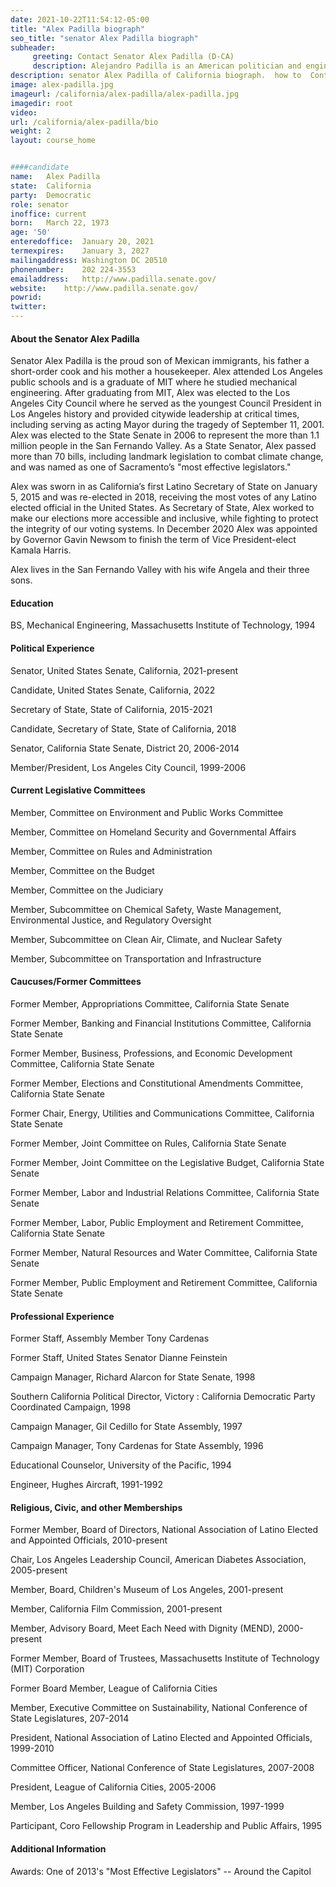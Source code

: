 ```yaml
---
date: 2021-10-22T11:54:12-05:00
title: "Alex Padilla biograph"
seo_title: "senator Alex Padilla biograph"
subheader:
     greeting: Contact Senator Alex Padilla (D-CA)
     description: Alejandro Padilla is an American politician and engineer serving as the junior United States senator from California since 2021. A member of the Democratic Party, Padilla served as the 32nd secretary of state of California from 2015 to 2021.
description: senator Alex Padilla of California biograph.  how to  Contact Senator Alex Padilla includes email address, phone number, and mailing address.
image: alex-padilla.jpg
imageurl: /california/alex-padilla/alex-padilla.jpg
imagedir: root
video: 
url: /california/alex-padilla/bio
weight: 2
layout: course_home


####candidate
name:	Alex Padilla
state:	California
party:	Democratic
role: senator
inoffice: current
born:	March 22, 1973
age: '50'
enteredoffice:	January 20, 2021
termexpires:	January 3, 2027 
mailingaddress: Washington DC 20510
phonenumber:	202 224-3553
emailaddress:	http://www.padilla.senate.gov/
website:	http://www.padilla.senate.gov/
powrid:
twitter: 
---
```


#### About the Senator Alex Padilla

Senator Alex Padilla is the proud son of Mexican immigrants, his father a short-order cook and his mother a housekeeper. Alex attended Los Angeles public schools and is a graduate of MIT where he studied mechanical engineering. After graduating from MIT, Alex was elected to the Los Angeles City Council where he served as the youngest Council President in Los Angeles history and provided citywide leadership at critical times, including serving as acting Mayor during the tragedy of September 11, 2001. Alex was elected to the State Senate in 2006 to represent the more than 1.1 million people in the San Fernando Valley. As a State Senator, Alex passed more than 70 bills, including landmark legislation to combat climate change, and was named as one of Sacramento’s "most effective legislators."

Alex was sworn in as California’s first Latino Secretary of State on January 5, 2015 and was re-elected in 2018, receiving the most votes of any Latino elected official in the United States. As Secretary of State, Alex worked to make our elections more accessible and inclusive, while fighting to protect the integrity of our voting systems. In December 2020 Alex was appointed by Governor Gavin Newsom to finish the term of Vice President-elect Kamala Harris.

Alex lives in the San Fernando Valley with his wife Angela and their three sons.

#### Education
BS, Mechanical Engineering, Massachusetts Institute of Technology, 1994

#### Political Experience
Senator, United States Senate, California, 2021-present

Candidate, United States Senate, California, 2022

Secretary of State, State of California, 2015-2021

Candidate, Secretary of State, State of California, 2018

Senator, California State Senate, District 20, 2006-2014

Member/President, Los Angeles City Council, 1999-2006

#### Current Legislative Committees
Member, Committee on Environment and Public Works Committee

Member, Committee on Homeland Security and Governmental Affairs

Member, Committee on Rules and Administration

Member, Committee on the Budget

Member, Committee on the Judiciary

Member, Subcommittee on Chemical Safety, Waste Management, Environmental Justice, and Regulatory Oversight

Member, Subcommittee on Clean Air, Climate, and Nuclear Safety

Member, Subcommittee on Transportation and Infrastructure

#### Caucuses/Former Committees
Former Member, Appropriations Committee, California State Senate

Former Member, Banking and Financial Institutions Committee, California State Senate

Former Member, Business, Professions, and Economic Development Committee, California State Senate

Former Member, Elections and Constitutional Amendments Committee, California State Senate

Former Chair, Energy, Utilities and Communications Committee, California State Senate

Former Member, Joint Committee on Rules, California State Senate

Former Member, Joint Committee on the Legislative Budget, California State Senate

Former Member, Labor and Industrial Relations Committee, California State Senate

Former Member, Labor, Public Employment and Retirement Committee, California State Senate

Former Member, Natural Resources and Water Committee, California State Senate

Former Member, Public Employment and Retirement Committee, California State Senate

#### Professional Experience
Former Staff, Assembly Member Tony Cardenas

Former Staff, United States Senator Dianne Feinstein

Campaign Manager, Richard Alarcon for State Senate, 1998

Southern California Political Director, Victory : California Democratic Party Coordinated Campaign, 1998

Campaign Manager, Gil Cedillo for State Assembly, 1997

Campaign Manager, Tony Cardenas for State Assembly, 1996

Educational Counselor, University of the Pacific, 1994

Engineer, Hughes Aircraft, 1991-1992

#### Religious, Civic, and other Memberships
Former Member, Board of Directors, National Association of Latino Elected and Appointed Officials, 2010-present

Chair, Los Angeles Leadership Council, American Diabetes Association, 2005-present

Member, Board, Children's Museum of Los Angeles, 2001-present

Member, California Film Commission, 2001-present

Member, Advisory Board, Meet Each Need with Dignity (MEND), 2000-present

Former Member, Board of Trustees, Massachusetts Institute of Technology (MIT) Corporation

Former Board Member, League of California Cities

Member, Executive Committee on Sustainability, National Conference of State Legislatures, 207-2014

President, National Association of Latino Elected and Appointed Officials, 1999-2010

Committee Officer, National Conference of State Legislatures, 2007-2008

President, League of California Cities, 2005-2006

Member, Los Angeles Building and Safety Commission, 1997-1999

Participant, Coro Fellowship Program in Leadership and Public Affairs, 1995

#### Additional Information
Awards:
One of 2013's "Most Effective Legislators" -- Around the Capitol